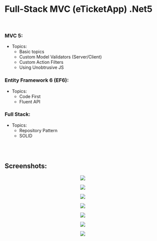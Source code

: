 # Full-Stack MVC (eTicketApp) .Net5




<br/>

### MVC 5:
* Topics:
  *	Basic topics
  *	Custom Model Validators (Server/Client)
  *	Custom Action Filters
  *	Using Unobtrusive JS

### Entity Framework 6 (EF6):
* Topics:
  *	Code First
  *	Fluent API


### Full Stack:
* Topics:
  *	Repository Pattern
  *	SOLID


<br/>

<br/>

## Screenshots:

<p align="center">
  <img src="Assets/1.png">
</p>


<p align="center">
  <img src="Assets/2.png">
</p>

<p align="center">
  <img src="Assets/3.png">
</p>


<p align="center">
  <img src="Assets/4.png">
</p>


<p align="center">
  <img src="Assets/5.png">
</p>


<p align="center">
  <img src="Assets/6.png">
</p>


<p align="center">
  <img src="Assets/7.png">
</p>


<br/>
